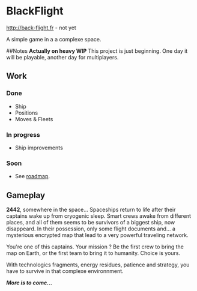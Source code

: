 # BlackFlight
http://back-flight.fr - not yet

A simple game in a a complexe space.


##Notes
**Actually on heavy WIP**
This project is just beginning. One day it will be playable, another day for multiplayers.


## Work
### Done
- Ship
- Positions
- Moves & Fleets

### In progress
- Ship improvements

### Soon
- See [roadmap](https://github.com/In4matik/BackFlight/blob/experimental/roadmap.md).

## Gameplay
**2442**, somewhere in the space...
Spaceships return to life after their captains wake up from cryogenic sleep. Smart crews awake from different places, and all of them seems to be survivors of a biggest ship, now disappeard. 
In their possession, only some flight documents and... a mysterious encrypted map that lead to a very powerful traveling network. 

You're one of this captains. Your mission ? Be the first crew to bring the map on Earth, or the first team to bring it to humanity. Choice is yours. 

With technologics fragments, energy residues, patience and strategy, you have to survive in that complexe environnment. 

***More is to come...***

